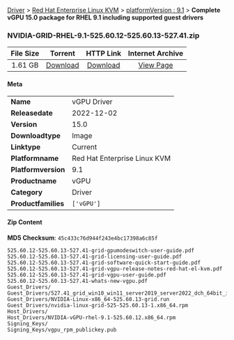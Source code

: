 
[Driver](/README.md)  >  [Red Hat Enterprise Linux KVM](/index/Driver/Red_Hat_Enterprise_Linux_KVM.md)  >  [platformVersion : 9.1](/index/Driver/Red_Hat_Enterprise_Linux_KVM/9.1.md)  >  **Complete vGPU 15.0 package for RHEL 9.1 including supported guest drivers**


### NVIDIA-GRID-RHEL-9.1-525.60.12-525.60.13-527.41.zip

| **File Size** | **Torrent**  | **HTTP Link** | **Internet Archive** |
|:-------------:|:------------:|:-------------:|:--------------------:|
| 1.61 GB |  [Download](https://archive.org/download/nvgpu_NVIDIA-GRID-RHEL-9.1-525.60.12-525.60.13-527.41.zip/nvgpu_NVIDIA-GRID-RHEL-9.1-525.60.12-525.60.13-527.41.zip_archive.torrent)       | [Download](https://archive.org/compress/nvgpu_NVIDIA-GRID-RHEL-9.1-525.60.12-525.60.13-527.41.zip) | [View Page](https://archive.org/details/nvgpu_NVIDIA-GRID-RHEL-9.1-525.60.12-525.60.13-527.41.zip)       |

#### Meta

<table>
<tr><td><strong>Name</strong></td><td>vGPU Driver</td></tr>
<tr><td><strong>Releasedate</strong></td><td>2022-12-02</td></tr>
<tr><td><strong>Version</strong></td><td>15.0</td></tr>
<tr><td><strong>Downloadtype</strong></td><td>Image</td></tr>
<tr><td><strong>Linktype</strong></td><td>Current</td></tr>
<tr><td><strong>Platformname</strong></td><td>Red Hat Enterprise Linux KVM</td></tr>
<tr><td><strong>Platformversion</strong></td><td>9.1</td></tr>
<tr><td><strong>Productname</strong></td><td>vGPU</td></tr>
<tr><td><strong>Category</strong></td><td>Driver</td></tr>
<tr><td><strong>Productfamilies</strong></td><td><code>['vGPU']</code></td></tr>
</table>

#### Zip Content

**MD5 Checksum**: `45c433c76d944f243e4bc17398a6c85f`

```text
525.60.12-525.60.13-527.41-grid-gpumodeswitch-user-guide.pdf
525.60.12-525.60.13-527.41-grid-licensing-user-guide.pdf
525.60.12-525.60.13-527.41-grid-software-quick-start-guide.pdf
525.60.12-525.60.13-527.41-grid-vgpu-release-notes-red-hat-el-kvm.pdf
525.60.12-525.60.13-527.41-grid-vgpu-user-guide.pdf
525.60.12-525.60.13-527.41-whats-new-vgpu.pdf
Guest_Drivers/
Guest_Drivers/527.41_grid_win10_win11_server2019_server2022_dch_64bit_international.exe
Guest_Drivers/NVIDIA-Linux-x86_64-525.60.13-grid.run
Guest_Drivers/nvidia-linux-grid-525-525.60.13-1.x86_64.rpm
Host_Drivers/
Host_Drivers/NVIDIA-vGPU-rhel-9.1-525.60.12.x86_64.rpm
Signing_Keys/
Signing_Keys/vgpu_rpm_publickey.pub
```
